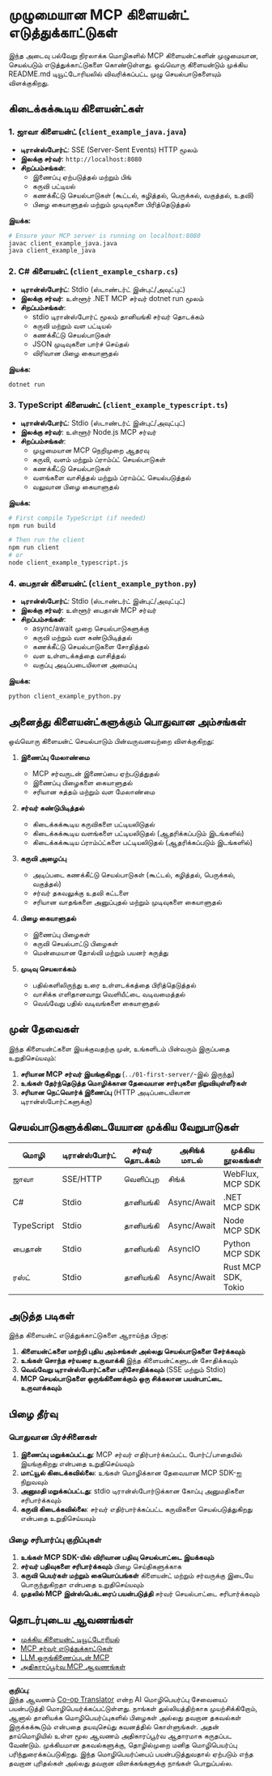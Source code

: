 <!--
CO_OP_TRANSLATOR_METADATA:
{
  "original_hash": "8358c13b5b6877e475674697cdc1a904",
  "translation_date": "2025-10-11T11:29:29+00:00",
  "source_file": "03-GettingStarted/02-client/complete_examples.md",
  "language_code": "ta"
}
-->
# முழுமையான MCP கிளையன்ட் எடுத்துக்காட்டுகள்

இந்த அடைவு பல்வேறு நிரலாக்க மொழிகளில் MCP கிளையன்ட்களின் முழுமையான, செயல்படும் எடுத்துக்காட்டுகளை கொண்டுள்ளது. ஒவ்வொரு கிளையன்டும் முக்கிய README.md டியூட்டோரியலில் விவரிக்கப்பட்ட முழு செயல்பாடுகளையும் விளக்குகிறது.

## கிடைக்கக்கூடிய கிளையன்ட்கள்

### 1. ஜாவா கிளையன்ட் (`client_example_java.java`)

- **டிரான்ஸ்போர்ட்**: SSE (Server-Sent Events) HTTP மூலம்
- **இலக்கு சர்வர்**: `http://localhost:8080`
- **சிறப்பம்சங்கள்**:
  - இணைப்பு ஏற்படுத்தல் மற்றும் பிங்
  - கருவி பட்டியல்
  - கணக்கீட்டு செயல்பாடுகள் (கூட்டல், கழித்தல், பெருக்கல், வகுத்தல், உதவி)
  - பிழை கையாளுதல் மற்றும் முடிவுகளை பிரித்தெடுத்தல்

**இயக்க:**

```bash
# Ensure your MCP server is running on localhost:8080
javac client_example_java.java
java client_example_java
```

### 2. C# கிளையன்ட் (`client_example_csharp.cs`)

- **டிரான்ஸ்போர்ட்**: Stdio (ஸ்டாண்டர்ட் இன்புட்/அவுட்புட்)
- **இலக்கு சர்வர்**: உள்ளூர் .NET MCP சர்வர் dotnet run மூலம்
- **சிறப்பம்சங்கள்**:
  - stdio டிரான்ஸ்போர்ட் மூலம் தானியங்கி சர்வர் தொடக்கம்
  - கருவி மற்றும் வள பட்டியல்
  - கணக்கீட்டு செயல்பாடுகள்
  - JSON முடிவுகளை பார்ச் செய்தல்
  - விரிவான பிழை கையாளுதல்

**இயக்க:**

```bash
dotnet run
```

### 3. TypeScript கிளையன்ட் (`client_example_typescript.ts`)

- **டிரான்ஸ்போர்ட்**: Stdio (ஸ்டாண்டர்ட் இன்புட்/அவுட்புட்)
- **இலக்கு சர்வர்**: உள்ளூர் Node.js MCP சர்வர்
- **சிறப்பம்சங்கள்**:
  - முழுமையான MCP நெறிமுறை ஆதரவு
  - கருவி, வளம் மற்றும் ப்ராம்ப்ட் செயல்பாடுகள்
  - கணக்கீட்டு செயல்பாடுகள்
  - வளங்களை வாசித்தல் மற்றும் ப்ராம்ப்ட் செயல்படுத்தல்
  - வலுவான பிழை கையாளுதல்

**இயக்க:**

```bash
# First compile TypeScript (if needed)
npm run build

# Then run the client
npm run client
# or
node client_example_typescript.js
```

### 4. பைதான் கிளையன்ட் (`client_example_python.py`)

- **டிரான்ஸ்போர்ட்**: Stdio (ஸ்டாண்டர்ட் இன்புட்/அவுட்புட்)  
- **இலக்கு சர்வர்**: உள்ளூர் பைதான் MCP சர்வர்
- **சிறப்பம்சங்கள்**:
  - async/await முறை செயல்பாடுகளுக்கு
  - கருவி மற்றும் வள கண்டுபிடித்தல்
  - கணக்கீட்டு செயல்பாடுகளை சோதித்தல்
  - வள உள்ளடக்கத்தை வாசித்தல்
  - வகுப்பு அடிப்படையிலான அமைப்பு

**இயக்க:**

```bash
python client_example_python.py
```

## அனைத்து கிளையன்ட்களுக்கும் பொதுவான அம்சங்கள்

ஒவ்வொரு கிளையன்ட் செயல்பாடும் பின்வருவனவற்றை விளக்குகிறது:

1. **இணைப்பு மேலாண்மை**
   - MCP சர்வருடன் இணைப்பை ஏற்படுத்துதல்
   - இணைப்பு பிழைகளை கையாளுதல்
   - சரியான சுத்தம் மற்றும் வள மேலாண்மை

2. **சர்வர் கண்டுபிடித்தல்**
   - கிடைக்கக்கூடிய கருவிகளை பட்டியலிடுதல்
   - கிடைக்கக்கூடிய வளங்களை பட்டியலிடுதல் (ஆதரிக்கப்படும் இடங்களில்)
   - கிடைக்கக்கூடிய ப்ராம்ப்ட்களை பட்டியலிடுதல் (ஆதரிக்கப்படும் இடங்களில்)

3. **கருவி அழைப்பு**
   - அடிப்படை கணக்கீட்டு செயல்பாடுகள் (கூட்டல், கழித்தல், பெருக்கல், வகுத்தல்)
   - சர்வர் தகவலுக்கு உதவி கட்டளை
   - சரியான வாதங்களை அனுப்புதல் மற்றும் முடிவுகளை கையாளுதல்

4. **பிழை கையாளுதல்**
   - இணைப்பு பிழைகள்
   - கருவி செயல்பாட்டு பிழைகள்
   - மென்மையான தோல்வி மற்றும் பயனர் கருத்து

5. **முடிவு செயலாக்கம்**
   - பதில்களிலிருந்து உரை உள்ளடக்கத்தை பிரித்தெடுத்தல்
   - வாசிக்க எளிதானவாறு வெளியீட்டை வடிவமைத்தல்
   - வெவ்வேறு பதில் வடிவங்களை கையாளுதல்

## முன் தேவைகள்

இந்த கிளையன்ட்களை இயக்குவதற்கு முன், உங்களிடம் பின்வரும் இருப்பதை உறுதிசெய்யவும்:

1. **சரியான MCP சர்வர் இயங்குகிறது** (`../01-first-server/`-இல் இருந்து)
2. **உங்கள் தேர்ந்தெடுத்த மொழிக்கான தேவையான சார்புகளை நிறுவியுள்ளீர்கள்**
3. **சரியான நெட்வொர்க் இணைப்பு** (HTTP அடிப்படையிலான டிரான்ஸ்போர்ட்களுக்கு)

## செயல்பாடுகளுக்கிடையேயான முக்கிய வேறுபாடுகள்

| மொழி       | டிரான்ஸ்போர்ட் | சர்வர் தொடக்கம் | அசிங்க் மாடல் | முக்கிய நூலகங்கள்       |
|------------|---------------|----------------|---------------|-------------------------|
| ஜாவா       | SSE/HTTP      | வெளிப்புற      | சிங்க்        | WebFlux, MCP SDK        |
| C#         | Stdio         | தானியங்கி      | Async/Await   | .NET MCP SDK            |
| TypeScript | Stdio         | தானியங்கி      | Async/Await   | Node MCP SDK            |
| பைதான்    | Stdio         | தானியங்கி      | AsyncIO       | Python MCP SDK          |
| ரஸ்ட்      | Stdio         | தானியங்கி      | Async/Await   | Rust MCP SDK, Tokio     |

## அடுத்த படிகள்

இந்த கிளையன்ட் எடுத்துக்காட்டுகளை ஆராய்ந்த பிறகு:

1. **கிளையன்ட்களை மாற்றி புதிய அம்சங்கள் அல்லது செயல்பாடுகளை சேர்க்கவும்**
2. **உங்கள் சொந்த சர்வரை உருவாக்கி** இந்த கிளையன்ட்களுடன் சோதிக்கவும்
3. **வெவ்வேறு டிரான்ஸ்போர்ட்களை பரிசோதிக்கவும்** (SSE மற்றும் Stdio)
4. **MCP செயல்பாடுகளை ஒருங்கிணைக்கும் ஒரு சிக்கலான பயன்பாட்டை உருவாக்கவும்**

## பிழை தீர்வு

### பொதுவான பிரச்சினைகள்

1. **இணைப்பு மறுக்கப்பட்டது**: MCP சர்வர் எதிர்பார்க்கப்பட்ட போர்ட்/பாதையில் இயங்குகிறது என்பதை உறுதிசெய்யவும்
2. **மாட்யூல் கிடைக்கவில்லை**: உங்கள் மொழிக்கான தேவையான MCP SDK-ஐ நிறுவவும்
3. **அனுமதி மறுக்கப்பட்டது**: stdio டிரான்ஸ்போர்டுக்கான கோப்பு அனுமதிகளை சரிபார்க்கவும்
4. **கருவி கிடைக்கவில்லை**: சர்வர் எதிர்பார்க்கப்பட்ட கருவிகளை செயல்படுத்துகிறது என்பதை உறுதிசெய்யவும்

### பிழை சரிபார்ப்பு குறிப்புகள்

1. **உங்கள் MCP SDK-யில் விரிவான பதிவு செயல்பாட்டை இயக்கவும்**
2. **சர்வர் பதிவுகளை சரிபார்க்கவும்** பிழை செய்திகளுக்காக
3. **கருவி பெயர்கள் மற்றும் கையொப்பங்கள்** கிளையன்ட் மற்றும் சர்வருக்கு இடையே பொருந்துகிறதா என்பதை உறுதிசெய்யவும்
4. **முதலில் MCP இன்ஸ்பெக்டரைப் பயன்படுத்தி** சர்வர் செயல்பாட்டை சரிபார்க்கவும்

## தொடர்புடைய ஆவணங்கள்

- [முக்கிய கிளையன்ட் டியூட்டோரியல்](./README.md)
- [MCP சர்வர் எடுத்துக்காட்டுகள்](../../../../03-GettingStarted/01-first-server)
- [LLM ஒருங்கிணைப்புடன் MCP](../../../../03-GettingStarted/03-llm-client)
- [அதிகாரப்பூர்வ MCP ஆவணங்கள்](https://modelcontextprotocol.io/)

---

**குறிப்பு**:  
இந்த ஆவணம் [Co-op Translator](https://github.com/Azure/co-op-translator) என்ற AI மொழிபெயர்ப்பு சேவையைப் பயன்படுத்தி மொழிபெயர்க்கப்பட்டுள்ளது. நாங்கள் துல்லியத்திற்காக முயற்சிக்கிறோம், ஆனால் தானியக்க மொழிபெயர்ப்புகளில் பிழைகள் அல்லது தவறான தகவல்கள் இருக்கக்கூடும் என்பதை தயவுசெய்து கவனத்தில் கொள்ளுங்கள். அதன் தாய்மொழியில் உள்ள மூல ஆவணம் அதிகாரப்பூர்வ ஆதாரமாக கருதப்பட வேண்டும். முக்கியமான தகவல்களுக்கு, தொழில்முறை மனித மொழிபெயர்ப்பு பரிந்துரைக்கப்படுகிறது. இந்த மொழிபெயர்ப்பைப் பயன்படுத்துவதால் ஏற்படும் எந்த தவறான புரிதல்கள் அல்லது தவறான விளக்கங்களுக்கு நாங்கள் பொறுப்பல்ல.